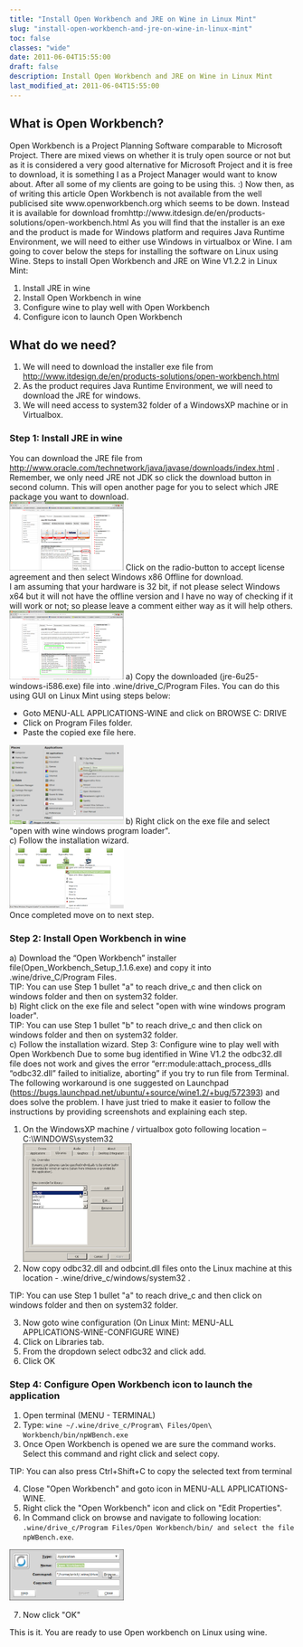 ```yaml
---
title: "Install Open Workbench and JRE on Wine in Linux Mint"
slug: "install-open-workbench-and-jre-on-wine-in-linux-mint"
toc: false
classes: "wide"
date: 2011-06-04T15:55:00
draft: false
description: Install Open Workbench and JRE on Wine in Linux Mint
last_modified_at: 2011-06-04T15:55:00
---
```

<h2 id="whatisopenworkbench">What is Open Workbench?</h2>
Open Workbench is a Project Planning Software comparable to Microsoft Project. There are mixed views on whether it is truly open source or not but as it is considered a very good alternative for Microsoft Project and it is free to download, it is something I as a Project Manager would want to know about. After all some of my clients are going to be using this. :)
Now then, as of writing this article Open Workbench is not available from the well publicised site www.openworkbench.org which seems to be down. Instead it is available for download fromhttp://www.itdesign.de/en/products-solutions/open-workbench.html
As you will find that the installer is an exe and the product is made for Windows platform and requires Java Runtime Environment, we will need to either use Windows in virtualbox or Wine. I am going to cover below the steps for installing the software on Linux using Wine.
Steps to install Open Workbench and JRE on Wine V1.2.2 in Linux Mint:
<ol>
<li>Install JRE in wine</li>
<li>Install Open Workbench in wine</li>
<li>Configure wine to play well with Open Workbench</li>
<li>Configure icon to launch Open Workbench</li>
</ol>
<h2 id="whatdoweneed">What do we need?</h2>
<ol>
<li>We will need to download the installer exe file from <a href="http://www.itdesign.de/en/products-solutions/open-workbench.html">http://www.itdesign.de/en/products-solutions/open-workbench.html</a></li>
<li>As the product requires Java Runtime Environment, we will need to download the JRE for windows.</li>
<li>We will need access to system32 folder of a WindowsXP machine or in Virtualbox.</li>
</ol>
<h3 id="step1installjreinwine">Step 1: Install JRE in wine</h3>
You can download the JRE file from <a href="http://www.oracle.com/technetwork/java/javase/downloads/index.html">http://www.oracle.com/technetwork/java/javase/downloads/index.html</a> . Remember, we only need JRE not JDK so click the download button in second column.
This will open another page for you to select which JRE package you want to download.<br>
<img src="../assets/images/2016/07/20110604_Fig_2.png" alt="Alt Text" style="width:40%;height:40%;">
Click on the radio-button to accept license agreement and then select Windows x86 Offline for download.
<div class="boxed">I am assuming that your hardware is 32 bit, if not please select Windows x64 but it will not have the offline version and I have no way of checking if it will work or not; so please leave a comment either way as it will help others.</div>
<img src="../assets/images/2016/07/20110604_Fig_3.png" alt="Alt Text" style="width:40%;height:40%;">
a)      Copy the downloaded (jre-6u25-windows-i586.exe) file into .wine/drive_C/Program Files. You can do this using GUI on Linux Mint using steps below:
<ul>
<li>Goto MENU-ALL APPLICATIONS-WINE and click on BROWSE C: DRIVE</li>
<li>Click on Program Files folder.</li>
<li>Paste the copied exe file here.</li>
</ul>
<img src="../assets/images/2016/07/20110604_Fig_4.png" alt="Alt Text" style="width:40%;height:40%;">
b)      Right click on the exe file and select &quot;open with wine windows program loader&quot;.<br>
c)      Follow the installation wizard.<br>
<img src="../assets/images/2016/07/20110604_Fig_5.png" alt="Alt Text" style="width:40%;height:40%;"><br>
Once completed move on to next step.
<h3 id="step2installopenworkbenchinwine">Step 2: Install Open Workbench in wine</h3>
a)      Download the “Open Workbench” installer file(Open_Workbench_Setup_1.1.6.exe) and copy it into .wine/drive_C/Program Files.
<div class="boxed">TIP: You can use Step 1 bullet "a" to reach drive_c and then click on windows folder and then on system32 folder.</div>
b)      Right click on the exe file and select &quot;open with wine windows program loader&quot;.
<div class="boxed">TIP: You can use Step 1 bullet "b" to reach drive_c and then click on windows folder and then on system32 folder.</div>
c)      Follow the installation wizard.
Step 3: Configure wine to play well with Open Workbench
Due to some bug identified in Wine V1.2 the odbc32.dll file does not work and gives the error “err:module:attach_process_dlls “odbc32.dll” failed to initialize, aborting” if you try to run file from Terminal.
The following workaround is one suggested on Launchpad (<a href="https://bugs.launchpad.net/ubuntu/+source/wine1.2/+bug/572393">https://bugs.launchpad.net/ubuntu/+source/wine1.2/+bug/572393</a>) and does solve the problem.
I have just tried to make it easier to follow the instructions by providing screenshots and explaining each step.
<ol>
<li>
On the WindowsXP machine / virtualbox goto following location – C:\WINDOWS\system32<br>
<img src="../assets/images/2016/07/20110604_Fig_6.png" alt="Alt Text" style="width:40%;height:40%;">
</li>
<li>
Now copy odbc32.dll and odbcint.dll files onto the Linux machine at this location - .wine/drive_c/windows/system32 .
</li>
</ol>
 <div class="boxed">TIP: You can use Step 1 bullet "a" to reach drive_c and then click on windows folder and then on system32 folder.</div>
<ol start="3">
<li>
Now goto wine configuration (On Linux Mint: MENU-ALL APPLICATIONS-WINE-CONFIGURE WINE)
</li>
<li>
Click on Libraries tab.
</li>
<li>
From the dropdown select odbc32 and click add.
</li>
<li>
Click OK
</li>
</ol>
<h3 id="step4configureopenworkbenchicontolaunchtheapplication">Step 4: Configure Open Workbench icon to launch the application</h3>
<ol>
<li>
Open terminal (MENU - TERMINAL)
</li>
<li>
Type: <code>wine ~/.wine/drive_c/Program\ Files/Open\ Workbench/bin/npWBench.exe</code>
</li>
<li>
Once Open Workbench is opened we are sure the command works. Select this command and right click and select copy.
</li>
</ol>
<div class="boxed">TIP: You can also press Ctrl+Shift+C to copy the selected text from terminal</div>
<ol start="4">
<li>
Close &quot;Open Workbench&quot; and goto icon in  MENU-ALL APPLICATIONS-WINE.
</li>
<li>
Right click the &quot;Open Workbench&quot; icon and click on &quot;Edit Properties&quot;.
</li>
<li>
In Command click on browse and navigate to following location: <code>.wine/drive_c/Program Files/Open Workbench/bin/ and select the file npWBench.exe</code>.
</li>
</ol>
 <img src="../assets/images/2016/07/20110604_Fig_7.png" alt="Alt Text" style="width:40%;height:40%;">
<ol start="7">
<li>Now click &quot;OK&quot;</li>
</ol>
This is it. You are ready to use Open workbench on Linux using wine.
